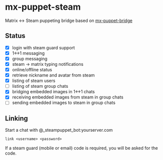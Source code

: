 # mx-puppet-steam

Matrix <-> Steam puppeting bridge based on [mx-puppet-bridge](https://github.com/Sorunome/mx-puppet-bridge)

## Status

- [x] login with steam guard support
- [x] 1<->1 messaging
- [x] group messaging
- [x] steam -> matrix typing notifications
- [x] online/offline status
- [x] retrieve nickname and avatar from steam
- [x] listing of steam users
- [ ] listing of steam group chats
- [x] bridging embedded images in 1<->1 chats
- [x] receiving embedded images from steam in group chats
- [ ] sending embedded images to steam in group chats

## Linking

Start a chat with @_steampuppet_bot:yourserver.com

```
link <username> <password>
```

If a steam guard (mobile or email) code is required, you will be asked for the code.
